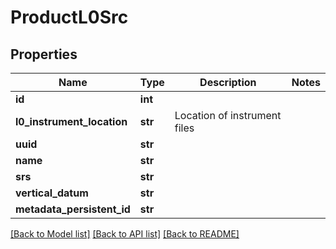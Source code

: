 # ProductL0Src

## Properties
Name | Type | Description | Notes
------------ | ------------- | ------------- | -------------
**id** | **int** |  | 
**l0_instrument_location** | **str** | Location of instrument files | 
**uuid** | **str** |  | 
**name** | **str** |  | 
**srs** | **str** |  | 
**vertical_datum** | **str** |  | 
**metadata_persistent_id** | **str** |  | 

[[Back to Model list]](../README.md#documentation-for-models) [[Back to API list]](../README.md#documentation-for-api-endpoints) [[Back to README]](../README.md)


